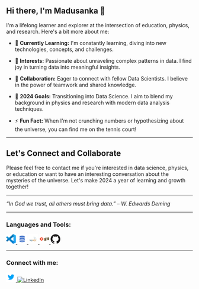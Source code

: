 ## Hi there, I'm Madusanka   👋 


I'm a lifelong learner and explorer at the intersection of education, physics, and research. Here's a bit more about me:

- 🌱 **Currently Learning:** I'm constantly learning, diving into new technologies, concepts, and challenges.

- 👀 **Interests:** Passionate about unraveling complex patterns in data. I find joy in turning data into meaningful insights.

- 👯 **Collaboration:** Eager to connect with fellow Data Scientists. I believe in the power of teamwork and shared knowledge.

- 🥅 **2024 Goals:** Transitioning into Data Science. I aim to blend my background in physics and research with modern data analysis techniques.

- ⚡ **Fun Fact:** When I'm not crunching numbers or hypothesizing about the universe, you can find me on the tennis court!
---
## Let's Connect and Collaborate
Please feel free to contact me if you're interested in data science, physics, or education or want to have an interesting conversation about the mysteries of the universe. Let's make 2024 a year of learning and growth together!

---

*“In God we trust, all others must bring data.” – W. Edwards Deming*

---



### Languages and Tools:

<p align="left">
  <!-- Visual Studio Code -->
  <a href="https://code.visualstudio.com/">
    <img alt="Visual Studio Code" width="26px" src="https://raw.githubusercontent.com/github/explore/80688e429a7d4ef2fca1e82350fe8e3517d3494d/topics/visual-studio-code/visual-studio-code.png" />
  </a>
  <!-- SQL -->
  <a href="https://www.microsoft.com/en-us/sql-server/sql-server-2019">
    <img alt="SQL" width="26px" src="https://raw.githubusercontent.com/github/explore/80688e429a7d4ef2fca1e82350fe8e3517d3494d/topics/sql/sql.png" />
  </a>
  <!-- MySQL -->
  <a href="https://www.mysql.com/">
    <img alt="MySQL" width="26px" src="https://raw.githubusercontent.com/github/explore/80688e429a7d4ef2fca1e82350fe8e3517d3494d/topics/mysql/mysql.png" />
  </a>
  <!-- Git -->
  <a href="https://git-scm.com/">
    <img alt="Git" width="26px" src="https://raw.githubusercontent.com/github/explore/80688e429a7d4ef2fca1e82350fe8e3517d3494d/topics/git/git.png" />
  </a>
  <!-- GitHub -->
  <a href="https://github.com/">
    <img alt="GitHub" width="26px" src="https://raw.githubusercontent.com/github/explore/78df643247d429f6cc873026c0622819ad797942/topics/github/github.png" />
  </a>
</p>

---

<!-- Social Media Links -->
### Connect with me:
<p align="left">
  <a href="https://twitter.com/mbabeykoon">
    <img alt="Twitter" width="26px" src="https://raw.githubusercontent.com/github/explore/281587c73f2a2a0a6d23dcbcd24e7fb2c0156666/topics/twitter/twitter.png" />
  </a>
  <a href="https://www.linkedin.com/in/mbabeykoon/">
    <img alt="LinkedIn" width="26px" src="https://raw.githubusercontent.com/github/explore/7107b597949a3b5c23c7a8b9e9c830ce7cb7b912/topics/linkedin/linkedin.png" />
  </a>
</p>

